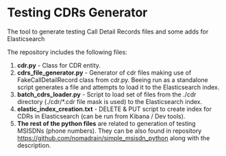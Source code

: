 # Testing CDRs Generator

The tool to generate testing Call Detail Records files and some adds for Elasticsearch

The repository includes the following files:

1. **cdr.py** - Class for CDR entity.
2. **cdrs_file_generator.py** - Generator of cdr files making use of FakeCallDetailRecord class from cdr.py. Beeing run as a standalone script generates a file and attempts to load it to the Elasticsearch index.
3. **batch_cdrs_loader.py** - Script to load set of files from the ./cdr directory (./cdr/\*.cdr file mask is used) to the Elasticsearch index.
4. **elastic_index_creation.txt** -  DELETE & PUT script to create index for CDRs in Elasticsearch (can be run from Kibana / Dev tools). 
5. **The rest of the python files** are related to generation of testing MSISDNs (phone numbers). They can be also found in repository https://github.com/nomadrain/simple_msisdn_python along with the description. 
